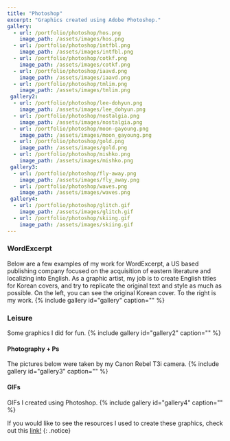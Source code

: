 ```yaml
---
title: "Photoshop"
excerpt: "Graphics created using Adobe Photoshop."
gallery:
  - url: /portfolio/photoshop/hos.png
    image_path: /assets/images/hos.png
  - url: /portfolio/photoshop/intfbl.png
    image_path: /assets/images/intfbl.png
  - url: /portfolio/photoshop/cotkf.png
    image_path: /assets/images/cotkf.png
  - url: /portfolio/photoshop/iaavd.png
    image_path: /assets/images/iaavd.png
  - url: /portfolio/photoshop/tmlim.png
    image_path: /assets/images/tmlim.png
 gallery2:
  - url: /portfolio/photoshop/lee-dohyun.png
    image_path: /assets/images/lee_dohyun.png
  - url: /portfolio/photoshop/nostalgia.png
    image_path: /assets/images/nostalgia.png
  - url: /portfolio/photoshop/moon-gayoung.png
    image_path: /assets/images/moon_gayoung.png
  - url: /portfolio/photoshop/gold.png
    image_path: /assets/images/gold.png
  - url: /portfolio/photoshop/mishko.png
    image_path: /assets/images/mishko.png  
 gallery3:
  - url: /portfolio/photoshop/fly-away.png
    image_path: /assets/images/fly_away.png
  - url: /portfolio/photoshop/waves.png
    image_path: /assets/images/waves.png    
 gallery4:
  - url: /portfolio/photoshop/glitch.gif
    image_path: /assets/images/glitch.gif
  - url: /portfolio/photoshop/skiing.gif
    image_path: /assets/images/skiing.gif
---
```


<h3> WordExcerpt </h3>
Below are a few examples of my work for WordExcerpt, a US based publishing company focused on the acquisition of eastern literature and localizing into English. As a graphic artist, my job is to create English titles for Korean covers, and try to replicate the original text and style as much as possible. On the left, you can see the original Korean cover. To the right is my work.
{% include gallery id="gallery" caption="" %}

<h3> Leisure </h3>
Some graphics I did for fun.
{% include gallery id="gallery2" caption="" %}

<h4> Photography + Ps </h4>
The pictures below were taken by my Canon Rebel T3i camera.
{% include gallery id="gallery3" caption="" %}

<h4> GIFs </h4>
GIFs I created using Photoshop.
{% include gallery id="gallery4" caption="" %}
 
If you would like to see the resources I used to create these graphics, check out this <a href="https://drive.google.com/drive/folders/1epWAD-ZGuQLilRX0bZSfOem0Q00epUL7?usp=sharing">link!</a>
{: .notice}